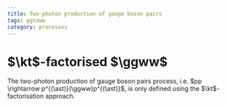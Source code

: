 ```yaml
---
title: Two-photon production of gauge boson pairs
tags: ggtoww
category: processes
---
```


# $\kt$-factorised $\ggww$

The two-photon production of gauge boson pairs process, i.e. $pp \rightarrow p^{(\ast)}(\ggww)p^{(\ast)}$, is only defined using the $\kt$-factorisation approach.

